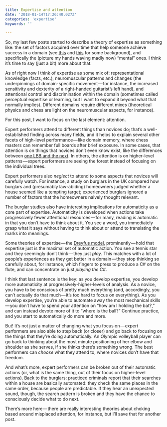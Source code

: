```yaml
---
title: Expertise and attention
date: '2018-01-14T17:26:40.027Z'
categories: 'expertise'
keywords: ''

---
```


So, my last few posts started to describe a theory of expertise as something like: the set of factors acquired over time that help someone achieve success in a domain (see [this](https://medium.com/@bscofield/expertise-n-92622000957d) and [this](https://medium.com/@bscofield/expertise-success-in-a-domain-3069c0a94c72) for some background), and specifically the (picture my hands waving madly now) “mental” ones. I think it’s time to say (just a bit) more about that.

As of right now I think of expertise as some mix of: representational knowledge (facts, etc.), neuromuscular patterns and changes (the underpinnings of domain-specific movement — for instance, the increased sensitivity and dexterity of a right-handed guitarist’s left hand), and attentional control and discrimination within the domain (sometimes called perceptual expertise or learning, but I want to expand it beyond what that normally implies). Different domains require different mixes (theoretical physics and chess are light on the neuromuscular aspects, for instance).

For this post, I want to focus on the last element: attention.

Expert performers attend to different things than novices do; that’s a well-established finding across many fields, and it helps to explain several other facets of high-level performance — like domain memory, where chess masters can remember full boards after brief exposure. In some cases, that attention is on things that novices don’t even know exist, like the differences between [one LBB and the next](http://tech.mit.edu/V133/N53/birds.html). In others, the attention is on higher-level patterns — expert performers are seeing the forest instead of focusing on the individual trees.

Expert performers also _neglect_ to attend to some aspects that novices will carefully watch. For instance, a study on burglars in the UK compared how burglars and (presumably law-abiding) homeowners judged whether a house seemed like a tempting target; experienced burglars ignored a number of factors that the homeowners naively thought relevant.

The burglar studies also have interesting implications for automaticity as a core part of expertise. Automaticity is developed when actions take progressively fewer attentional resources — for many, reading is automatic in that you don’t have to think about it. You see a word, you immediately grasp what it says without having to think about or attend to translating the marks into meanings.

Some theories of expertise — the [Dreyfus model](https://en.wikipedia.org/wiki/Dreyfus_model_of_skill_acquisition), prominently — hold that expertise just is the maximal set of automatic action. You see a tennis star and they seemingly don’t think — they just _play_. This matches with a lot of people’s experiences as they get better in a domain — they stop thinking so carefully about, for instance, which fingers to press to produce a C# on the flute, and can concentrate on just _playing the C#_.

I think that last sentence is the key: as you develop expertise, you develop more automaticity at progressively-higher-levels of analysis. As a novice, you have to be conscious of pretty much everything (and, accordingly, you can’t actually do that much — it’s too hard to focus on everything). As you develop expertise, you’re able to automate away the most mechanical skills — you don’t have to spend your attention on “how am I holding the bat?,” and can instead devote more of it to “where is the ball?” Continue practice, and you start to automatically do more and more.

But! It’s not just a matter of changing what you focus on — expert performers are also able to step back (or closer) and go back to focusing on the things that they’re doing automatically. An Olympic volleyball player can go back to thinking about the most minute positioning of her elbow and shoulder as she serves, if she thinks there’s something wrong. The best performers can _choose_ what they attend to, where novices don’t have that freedom.

And what’s more, expert performers can be broken out of their automatic actions (or, what is the same thing, out of their focus on higher-level actions). Back to the burglars: practiced criminals report that their searches within a house are basically automated: they check the same places in the same order, because people are predictable. If they hear an unexpected sound, though, the search pattern is broken and they have the chance to consciously decide what to do next.

There’s more here — there are really interesting theories about choking based around misplaced attention, for instance, but I’ll save that for another post.
